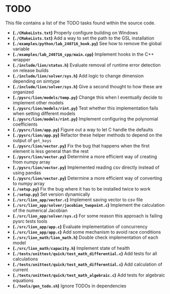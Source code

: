 # TODO
This file contains a list of the TODO tasks found within the source code.
- **(`./CMakeLists.txt`)** Properly configure building on Windows
- **(`./CMakeLists.txt`)** Add a way to set the path to the GSL installation
- **(`./examples/python/lab_240716_hook.py`)** See how to remove the global variable
- **(`./examples/lab_240716_cpp/main.cpp`)** Implement hooks in the C++ wrapper
- **(`./include/lion/status.h`)** Evaluate removal of runtime error detection on release builds
- **(`./include/lion/solver/sys.h`)** Add logic to change dimension depending on simtype
- **(`./include/lion/solver/sys.h`)** Give a second thought to how these are organized
- **(`./pysrc/lion/models/temp.py`)** Change this when I eventually decide to implement other models
- **(`./pysrc/lion/models/rint.py`)** Test whether this implementation fails when setting different models
- **(`./pysrc/lion/models/rint.py`)** Implement configuring the polynomial coefficients
- **(`./pysrc/lion/app.py`)** Figure out a way to let C handle the defaults
- **(`./pysrc/lion/app.py`)** Refactor these helper methods to depend on the output of `get_keys`
- **(`./pysrc/lion/vector.py`)** Fix the bug that happens when the first element is less general than the rest
- **(`./pysrc/lion/vector.py`)** Determine a more efficient way of creating from numpy array
- **(`./pysrc/lion/vector.py`)** Implemented reading csv directly instead of using pandas
- **(`./pysrc/lion/vector.py`)** Determine a more efficient way of converting to numpy array
- **(`./setup.py`)** Fix the bug where it has to be installed twice to work
- **(`./setup.py`)** Set version dynamically
- **(`./src/lion_app/vector.c`)** Implement saving vector to csv file
- **(`./src/lion_app/solver/jacobian_twopoint.c`)** Implement the calculation of the numerical Jacobian
- **(`./src/lion_app/solver/sys.c`)** For some reason this approach is failing pysrc tests tools 
- **(`./src/lion_app/app.c`)** Evaluate implementation of concurrency
- **(`./src/lion_app/app.c`)** Add some mechanism to avoid race conditions
- **(`./src/lion_math/lion_math.h`)** Double check implementation of each model
- **(`./src/lion_math/capacity.h`)** Implement state of health
- **(`./tests/unittest/quick/test_math_differential.c`)** Add tests for all calculations
- **(`./tests/unittest/quick/test_math_differential.c`)** Add calculation of current
- **(`./tests/unittest/quick/test_math_algebraic.c`)** Add tests for algebraic equations
- **(`./tools/gen_todo.sh`)** Ignore TODOs in dependencies
